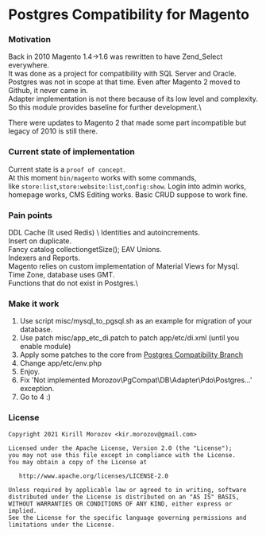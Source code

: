 Postgres Compatibility for Magento
========

### Motivation
Back in 2010 Magento 1.4->1.6 was rewritten to have Zend_Select everywhere.\
It was done as a project for compatibility with SQL Server and Oracle.\
Postgres was not in scope at that time. Even after Magento 2 moved to Github, it never came in.\
Adapter implementation is not there because of its low level and complexity.\
So this module provides baseline for further development.\

There were updates to Magento 2 that made some part incompatible but legacy of 2010 is still there.

### Current state of implementation

Current state is a `proof of concept`.\
At this moment `bin/magento` works with some commands, \
like `store:list`,`store:website:list`,`config:show`.
Login into admin works, homepage works, CMS Editing works.
Basic CRUD suppose to work fine. 

### Pain points
DDL Cache (It used Redis) \ 
Identities and autoincrements.\
Insert on duplicate.\
Fancy catalog collectiongetSize();
EAV Unions. \
Indexers and Reports.\
Magento relies on custom implementation of Material Views for Mysql.\
Time Zone, database uses GMT.\
Functions that do not exist in Postgres.\


### Make it work

1. Use script misc/mysql_to_pgsql.sh as an example for migration of your database.
2. Use patch misc/app_etc_di.patch to patch app/etc/di.xml (until you enable module)
3. Apply some patches to the core from [Postgres Compatibility Branch](https://github.com/kirmorozov/magento2/tree/2.4-postgres-compatibility)
4. Change app/etc/env.php
5. Enjoy.
6. Fix  'Not implemented Morozov\PgCompat\DB\Adapter\Pdo\Postgres...' exception.
7. Go to 4 :)


### License
    Copyright 2021 Kirill Morozov <kir.morozov@gmail.com>

    Licensed under the Apache License, Version 2.0 (the "License");
    you may not use this file except in compliance with the License.
    You may obtain a copy of the License at

       http://www.apache.org/licenses/LICENSE-2.0

    Unless required by applicable law or agreed to in writing, software
    distributed under the License is distributed on an "AS IS" BASIS,
    WITHOUT WARRANTIES OR CONDITIONS OF ANY KIND, either express or implied.
    See the License for the specific language governing permissions and
    limitations under the License.
